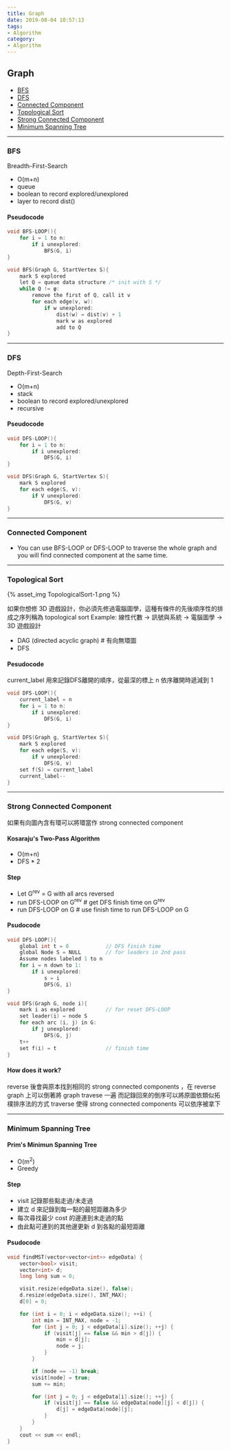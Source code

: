 ```yaml
---
title: Graph
date: 2019-08-04 10:57:13
tags:
- Algorithm
category:
- Algorithm
---
```


## Graph

* [BFS](#BFS)
* [DFS](#DFS)
* [Connected Component](#Connected-Component)
* [Topological Sort](#Topological-Sort)
* [Strong Connected Component](#Strong-Connected-Component)
* [Minimum Spanning Tree](#Minimum-Spanning-Tree)

<!--more-->

---

### BFS

Breadth-First-Search

* O(m+n)
* queue
* boolean to record explored/unexplored
* layer to record dist()

#### Pseudocode

```C++
void BFS-LOOP(){
    for i = 1 to n:
        if i unexplored:
            BFS(G, i)
}

void BFS(Graph G, StartVertex S){
    mark S explored
    let Q = queue data structure /* init with S */
    while Q != φ:
        remove the first of Q, call it v
        for each edge(v, w):
            if w unexplored:
                dist(w) = dist(v) + 1
                mark w as explored
                add to Q
}
```

---

### DFS

Depth-First-Search

* O(m+n)
* stack
* boolean to record explored/unexplored
* recursive

#### Pseudocode

```C++
void DFS-LOOP(){
    for i = 1 to n:
        if i unexplored:
            DFS(G, i)
}

void DFS(Graph G, StartVertex S){
    mark S explored
    for each edge(S, v):
        if V unexplored:
            DFS(G, v)
}
```

---

### Connected Component

* You can use BFS-LOOP or DFS-LOOP to traverse the whole graph and you will find connected component at the same time.

---

### Topological Sort

{% asset_img TopologicalSort-1.png %}

如果你想修 3D 遊戲設計，你必須先修過電腦圖學，這種有條件的先後順序性的排成之序列稱為 topological sort
Example: 線性代數 -> 訊號與系統 -> 電腦圖學 -> 3D 遊戲設計

* DAG (directed acyclic graph) # 有向無環圖
* DFS

#### Pesudocode

current_label 用來記錄DFS離開的順序，從最深的標上 n 依序離開時遞減到 1

```C++
void DFS-LOOP(){
    current_label = n
    for i = 1 to n:
        if i unexplored:
            DFS(G, i)
}

void DFS(Graph g, StartVertex S){
    mark S explored
    for each edge(S, v):
        if v unexplored:
            DFS(G, v)
    set f(S) = current_label
    current_label--
}
```

---

### Strong Connected Component

如果有向圖內含有環可以將環當作 strong connected component

#### Kosaraju's Two-Pass Algorithm

* O(m+n)
* DFS * 2

#### Step

* Let G<sup>rev</sup> = G with all arcs reversed
* run DFS-LOOP on G<sup>rev</sup>   # get DFS finish time on G<sup>rev</sup>
* run DFS-LOOP on G                 # use finish time to run DFS-LOOP on G

#### Psudocode

```C++
void DFS-LOOP(){
    global int t = 0            // DFS finish time
    global Node S = NULL        // for leaders in 2nd pass
    Assume nodes labeled 1 to n
    for i = n down to 1:
        if i unexplored:
            s = i
            DFS(G, i)    
}

void DFS(Graph G, node i){
    mark i as explored          // for reset DFS-LOOP
    set leader(i) = node S
    for each arc (i, j) in G:
        if j unexplored:
            DFS(G, j)
    t++
    set f(i) = t                // finish time
}
```

#### How does it work?

reverse 後會與原本找到相同的 strong connected components ，在 reverse graph 上可以倒著將 graph travese 一遍
而記錄回來的倒序可以將原圖依類似拓樸排序法的方式 traverse 使得 strong connected components 可以依序被拿下

---

### Minimum Spanning Tree

#### Prim's Minimun Spanning Tree

* O(m<sup>2</sup>)
* Greedy

#### Step

* visit 記錄那些點走過/未走過
* 建立 d 來記錄到每一點的最短距離為多少
* 每次尋找最少 cost 的邊連到未走過的點
* 由此點可連到的其他邊更新 d 到各點的最短距離

#### Psudocode

```C++
void findMST(vector<vector<int>> edgeData) {
    vector<bool> visit;
    vector<int> d;
    long long sum = 0;

    visit.resize(edgeData.size(), false);
    d.resize(edgeData.size(), INT_MAX);
    d[0] = 0;

    for (int i = 0; i < edgeData.size(); ++i) {
        int min = INT_MAX, node = -1;
        for (int j = 0; j < edgeData[i].size(); ++j) {
            if (visit[j] == false && min > d[j]) {
                min = d[j];
                node = j;
            }
        }

        if (node == -1) break;
        visit[node] = true;
        sum += min;

        for (int j = 0; j < edgeData[i].size(); ++j) {
            if (visit[j] == false && edgeData[node][j] < d[j]) {
                d[j] = edgeData[node][j];
            }
        }
    }
    cout << sum << endl;
}
```